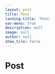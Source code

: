 ```yaml
---
layout: post
title: Post
landing-title: 'Post'
nav-menu: true
description: null
image: null
author: null
show_tile: false
---
```


<h1>Post</h1>
